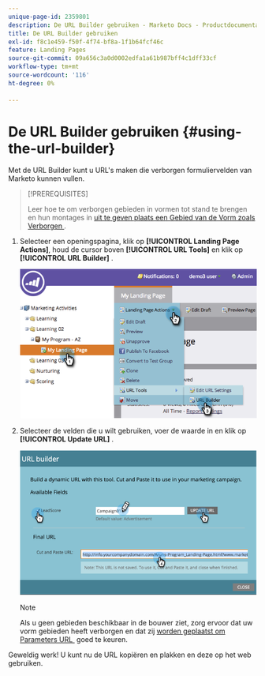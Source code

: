 ```yaml
---
unique-page-id: 2359801
description: De URL Builder gebruiken - Marketo Docs - Productdocumentatie
title: De URL Builder gebruiken
exl-id: f8c1e459-f50f-4f74-bf8a-1f1b64fcf46c
feature: Landing Pages
source-git-commit: 09a656c3a0d0002edfa1a61b987bff4c1dff33cf
workflow-type: tm+mt
source-wordcount: '116'
ht-degree: 0%

---
```


# De URL Builder gebruiken {#using-the-url-builder}

Met de URL Builder kunt u URL&#39;s maken die verborgen formuliervelden van Marketo kunnen vullen.

>[!PREREQUISITES]
>
>Leer hoe te om verborgen gebieden in vormen tot stand te brengen en hun montages in [&#x200B; uit te geven plaats een Gebied van de Vorm zoals Verborgen &#x200B;](/help/marketo/product-docs/demand-generation/forms/form-fields/set-a-form-field-as-hidden.md).

1. Selecteer een openingspagina, klik op **[!UICONTROL Landing Page Actions]**, houd de cursor boven **[!UICONTROL URL Tools]** en klik op **[!UICONTROL URL Builder]** .

   ![](assets/image2014-9-18-13-3a5-3a19.png)

1. Selecteer de velden die u wilt gebruiken, voer de waarde in en klik op **[!UICONTROL Update URL]** .

   ![](assets/image2014-9-18-13-3a5-3a28.png)

   >[!NOTE]
   >
   >Als u geen gebieden beschikbaar in de bouwer ziet, zorg ervoor dat uw vorm gebieden heeft verborgen en dat zij [&#x200B; worden geplaatst om Parameters URL &#x200B;](/help/marketo/product-docs/demand-generation/forms/form-fields/set-a-hidden-form-field-value.md#url-parameter) goed te keuren.

Geweldig werk! U kunt nu de URL kopiëren en plakken en deze op het web gebruiken.
